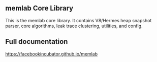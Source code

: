 ## memlab Core Library

This is the memlab core library. It contains V8/Hermes heap snapshot parser, core algorithms, leak trace clustering, utilities, and config.

## Full documentation
https://facebookincubator.github.io/memlab
